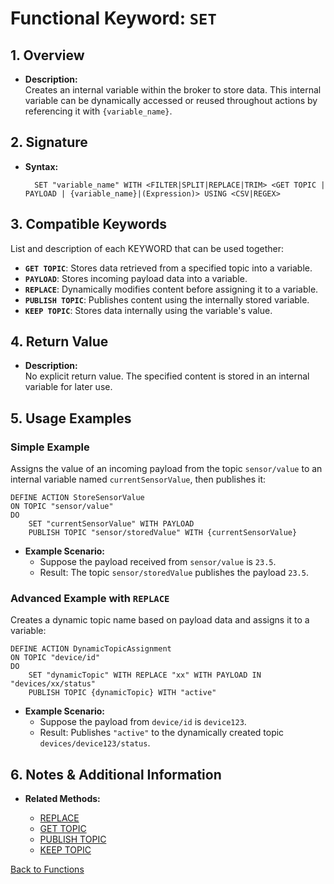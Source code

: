 # Functional Keyword: `SET`

## 1. Overview
- **Description:**  
  Creates an internal variable within the broker to store data. This internal variable can be dynamically accessed or reused throughout actions by referencing it with `{variable_name}`.

## 2. Signature
- **Syntax:**  
  ```lot
    SET "variable_name" WITH <FILTER|SPLIT|REPLACE|TRIM> <GET TOPIC | PAYLOAD | {variable_name}|(Expression)> USING <CSV|REGEX>
  ```

## 3. Compatible Keywords
List and description of each KEYWORD that can be used together:
- **`GET TOPIC`**: Stores data retrieved from a specified topic into a variable.
- **`PAYLOAD`**: Stores incoming payload data into a variable.
- **`REPLACE`**: Dynamically modifies content before assigning it to a variable.
- **`PUBLISH TOPIC`**: Publishes content using the internally stored variable.
- **`KEEP TOPIC`**: Stores data internally using the variable's value.

## 4. Return Value
- **Description:**  
  No explicit return value. The specified content is stored in an internal variable for later use.

## 5. Usage Examples

### Simple Example
Assigns the value of an incoming payload from the topic `sensor/value` to an internal variable named `currentSensorValue`, then publishes it:

```lot
DEFINE ACTION StoreSensorValue
ON TOPIC "sensor/value"
DO
    SET "currentSensorValue" WITH PAYLOAD
    PUBLISH TOPIC "sensor/storedValue" WITH {currentSensorValue}
```
- **Example Scenario:**
  - Suppose the payload received from `sensor/value` is `23.5`.
  - Result: The topic `sensor/storedValue` publishes the payload `23.5`.

### Advanced Example with `REPLACE`
Creates a dynamic topic name based on payload data and assigns it to a variable:

```lot
DEFINE ACTION DynamicTopicAssignment
ON TOPIC "device/id"
DO
    SET "dynamicTopic" WITH REPLACE "xx" WITH PAYLOAD IN "devices/xx/status"
    PUBLISH TOPIC {dynamicTopic} WITH "active"
```
- **Example Scenario:**
  - Suppose the payload from `device/id` is `device123`.
  - Result: Publishes `"active"` to the dynamically created topic `devices/device123/status`.

## 6. Notes & Additional Information
- **Related Methods:**

  - [REPLACE](../REPLACE/REPLACE.md)
  - [GET TOPIC](../GET%20TOPIC/GET%20TOPIC.md)
  - [PUBLISH TOPIC](../PUBLISH%20TOPIC/PUBLISH%20TOPIC.md)
  - [KEEP TOPIC](../KEEP%20TOPIC/KEEP%20TOPIC.md)

[Back to Functions](../Functional.md)

